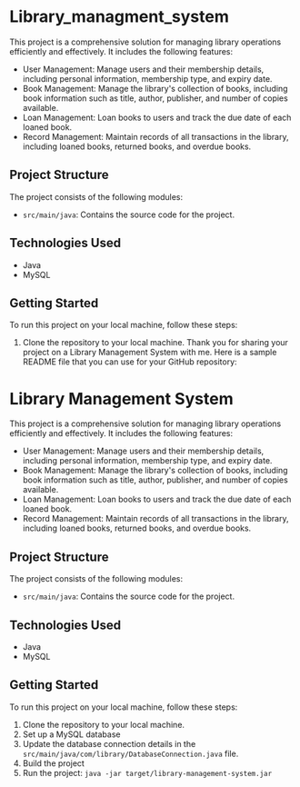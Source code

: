 # Library_managment_system


This project is a comprehensive solution for managing library operations efficiently and effectively. It includes the following features:

- User Management: Manage users and their membership details, including personal information, membership type, and expiry date.
- Book Management: Manage the library's collection of books, including book information such as title, author, publisher, and number of copies available.
- Loan Management: Loan books to users and track the due date of each loaned book.
- Record Management: Maintain records of all transactions in the library, including loaned books, returned books, and overdue books.

## Project Structure

The project consists of the following modules:

- `src/main/java`: Contains the source code for the project.

## Technologies Used

- Java
- MySQL


## Getting Started

To run this project on your local machine, follow these steps:

1. Clone the repository to your local machine.
Thank you for sharing your project on a Library Management System with me. Here is a sample README file that you can use for your GitHub repository:

# Library Management System

This project is a comprehensive solution for managing library operations efficiently and effectively. It includes the following features:

- User Management: Manage users and their membership details, including personal information, membership type, and expiry date.
- Book Management: Manage the library's collection of books, including book information such as title, author, publisher, and number of copies available.
- Loan Management: Loan books to users and track the due date of each loaned book.
- Record Management: Maintain records of all transactions in the library, including loaned books, returned books, and overdue books.

## Project Structure

The project consists of the following modules:

- `src/main/java`: Contains the source code for the project.


## Technologies Used

- Java 
- MySQL


## Getting Started

To run this project on your local machine, follow these steps:

1. Clone the repository to your local machine.
2. Set up a MySQL database
3. Update the database connection details in the `src/main/java/com/library/DatabaseConnection.java` file.
4. Build the project 
5. Run the project: `java -jar target/library-management-system.jar`

